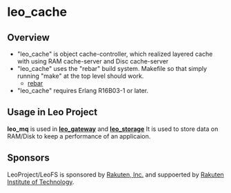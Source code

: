 # leo_cache

## Overview

* "leo_cache" is object cache-controller, which realized layered cache with using RAM cache-server and Disc cache-server
* "leo_cache" uses the "rebar" build system. Makefile so that simply running "make" at the top level should work.
  * [rebar](https://github.com/rebar/rebar)
* "leo_cache" requires Erlang R16B03-1 or later.

## Usage in Leo Project

**leo_mq** is used in [**leo_gateway**](https://github.com/leo-project/leo_gateway) and [**leo_storage**](https://github.com/leo-project/leo_storage)
It is used to store data on RAM/Disk to keep a performance of an applicaion.

## Sponsors

LeoProject/LeoFS is sponsored by [Rakuten, Inc.](http://global.rakuten.com/corp/) and suppoerted by [Rakuten Institute of Technology](http://rit.rakuten.co.jp/).
